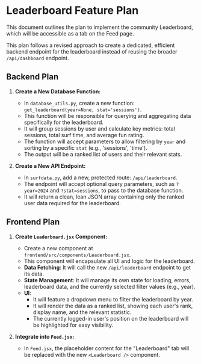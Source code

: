 # Leaderboard Feature Plan

This document outlines the plan to implement the community Leaderboard, which will be accessible as a tab on the Feed page.

This plan follows a revised approach to create a dedicated, efficient backend endpoint for the leaderboard instead of reusing the broader `/api/dashboard` endpoint.

## Backend Plan

1.  **Create a New Database Function:**
    *   In `database_utils.py`, create a new function: `get_leaderboard(year=None, stat='sessions')`.
    *   This function will be responsible for querying and aggregating data specifically for the leaderboard.
    *   It will group sessions by user and calculate key metrics: total sessions, total surf time, and average fun rating.
    *   The function will accept parameters to allow filtering by `year` and sorting by a specific `stat` (e.g., 'sessions', 'time').
    *   The output will be a ranked list of users and their relevant stats.

2.  **Create a New API Endpoint:**
    *   In `surfdata.py`, add a new, protected route: `/api/leaderboard`.
    *   The endpoint will accept optional query parameters, such as `?year=2024` and `?stat=sessions`, to pass to the database function.
    *   It will return a clean, lean JSON array containing only the ranked user data required for the leaderboard.

## Frontend Plan

1.  **Create `Leaderboard.jsx` Component:**
    *   Create a new component at `frontend/src/components/Leaderboard.jsx`.
    *   This component will encapsulate all UI and logic for the leaderboard.
    *   **Data Fetching**: It will call the new `/api/leaderboard` endpoint to get its data.
    *   **State Management**: It will manage its own state for loading, errors, leaderboard data, and the currently selected filter values (e.g., year).
    *   **UI**:
        *   It will feature a dropdown menu to filter the leaderboard by year.
        *   It will render the data as a ranked list, showing each user's rank, display name, and the relevant statistic.
        *   The currently logged-in user's position on the leaderboard will be highlighted for easy visibility.

2.  **Integrate into `Feed.jsx`:**
    *   In `Feed.jsx`, the placeholder content for the "Leaderboard" tab will be replaced with the new `<Leaderboard />` component.
